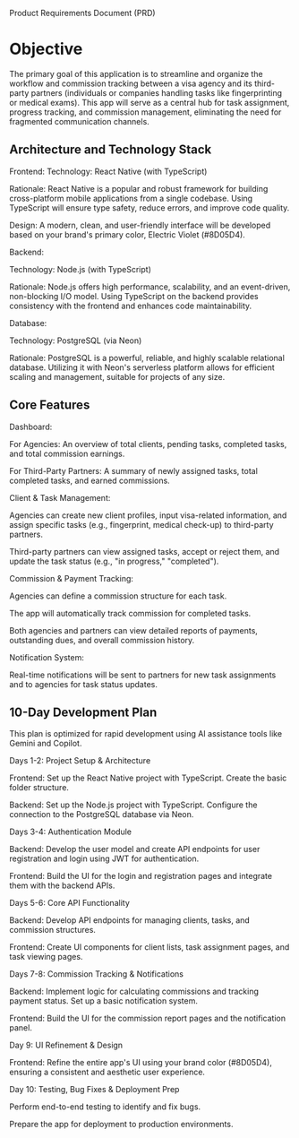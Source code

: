 Product Requirements Document (PRD)

# Objective
   The primary goal of this application is to streamline and organize the workflow and commission tracking between a visa agency and its third-party partners (individuals or companies handling tasks like fingerprinting or medical exams). This app will serve as a central hub for task assignment, progress tracking, and commission management, eliminating the need for fragmented communication channels.

## Architecture and Technology Stack
   Frontend:
Technology: React Native (with TypeScript)

Rationale: React Native is a popular and robust framework for building cross-platform mobile applications from a single codebase. Using TypeScript will ensure type safety, reduce errors, and improve code quality.

Design: A modern, clean, and user-friendly interface will be developed based on your brand's primary color, Electric Violet (#8D05D4).

Backend:

Technology: Node.js (with TypeScript)

Rationale: Node.js offers high performance, scalability, and an event-driven, non-blocking I/O model. Using TypeScript on the backend provides consistency with the frontend and enhances code maintainability.

Database:

Technology: PostgreSQL (via Neon)

Rationale: PostgreSQL is a powerful, reliable, and highly scalable relational database. Utilizing it with Neon's serverless platform allows for efficient scaling and management, suitable for projects of any size.

## Core Features
   Dashboard:

For Agencies: An overview of total clients, pending tasks, completed tasks, and total commission earnings.

For Third-Party Partners: A summary of newly assigned tasks, total completed tasks, and earned commissions.

Client & Task Management:

Agencies can create new client profiles, input visa-related information, and assign specific tasks (e.g., fingerprint, medical check-up) to third-party partners.

Third-party partners can view assigned tasks, accept or reject them, and update the task status (e.g., "in progress," "completed").

Commission & Payment Tracking:

Agencies can define a commission structure for each task.

The app will automatically track commission for completed tasks.

Both agencies and partners can view detailed reports of payments, outstanding dues, and overall commission history.

Notification System:

Real-time notifications will be sent to partners for new task assignments and to agencies for task status updates.

## 10-Day Development Plan

This plan is optimized for rapid development using AI assistance tools like Gemini and Copilot.

Days 1-2: Project Setup & Architecture

Frontend: Set up the React Native project with TypeScript. Create the basic folder structure.

Backend: Set up the Node.js project with TypeScript. Configure the connection to the PostgreSQL database via Neon.

Days 3-4: Authentication Module

Backend: Develop the user model and create API endpoints for user registration and login using JWT for authentication.

Frontend: Build the UI for the login and registration pages and integrate them with the backend APIs.

Days 5-6: Core API Functionality

Backend: Develop API endpoints for managing clients, tasks, and commission structures.

Frontend: Create UI components for client lists, task assignment pages, and task viewing pages.

Days 7-8: Commission Tracking & Notifications

Backend: Implement logic for calculating commissions and tracking payment status. Set up a basic notification system.

Frontend: Build the UI for the commission report pages and the notification panel.

Day 9: UI Refinement & Design

Frontend: Refine the entire app's UI using your brand color (#8D05D4), ensuring a consistent and aesthetic user experience.

Day 10: Testing, Bug Fixes & Deployment Prep

Perform end-to-end testing to identify and fix bugs.

Prepare the app for deployment to production environments.


